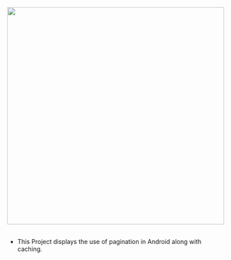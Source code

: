 <div akign="center">
<img width="500" src="https://github.com/utkarsh006/Android-Pagination/assets/94545831/72f273d4-35cd-4691-98b6-7318709565ce" /></div>

<br>

- This Project displays the use of pagination in Android along with caching.

